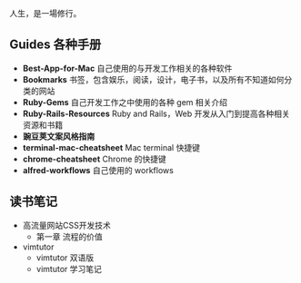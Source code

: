 人生，是一場修行。

## Guides 各种手册

* **Best-App-for-Mac** 自己使用的与开发工作相关的各种软件
* **Bookmarks** 书签，包含娱乐，阅读，设计，电子书，以及所有不知道如何分类的网站
* **Ruby-Gems** 自己开发工作之中使用的各种 gem 相关介绍
* **Ruby-Rails-Resources** Ruby and Rails，Web 开发从入门到提高各种相关资源和书籍
* **豌豆荚文案风格指南**
* **terminal-mac-cheatsheet** Mac terminal 快捷键
* **chrome-cheatsheet** Chrome 的快捷键
* **alfred-workflows** 自己使用的 workflows

## 读书笔记

* 高流量网站CSS开发技术
	* 第一章 流程的价值
* vimtutor
	* vimtutor 双语版
	* vimtutor 学习笔记
